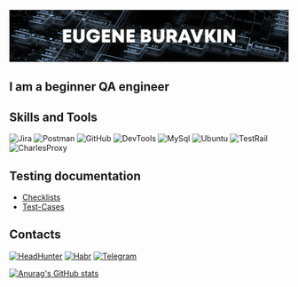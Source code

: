 ![Header](https://github.com/EugeneHero/eugenehero/blob/main/assets/head.png)

## I am a beginner QA engineer

## Skills and Tools
![Jira](https://img.shields.io/badge/-Jira-090909?style=for-the-badge&logo=jira&logoColor=2481FC)
![Postman](https://img.shields.io/badge/-Postman-090909?style=for-the-badge&logo=postman&logoColor=F26B3A)
![GitHub](https://img.shields.io/badge/-GitHub-090909?style=for-the-badge&logo=GitHub&logoColor=FFFFFF)
![DevTools](https://img.shields.io/badge/-devtools-090909?style=for-the-badge&logo=googlechrome&logoColor=239443)
![MySql](https://img.shields.io/badge/-mysql-090909?style=for-the-badge&logo=mysql&logoColor=E97100)
![Ubuntu](https://img.shields.io/badge/-Ubuntu-090909?style=for-the-badge&logo=ubuntu&logoColor=DD4814)
![TestRail](https://img.shields.io/badge/-TestRail-090909?style=for-the-badge&logo=testrail&logoColor=2481FC)
![CharlesProxy](https://img.shields.io/badge/-Charlesproxy-090909?style=for-the-badge&logo=Charlesproxy&logoColor=2481FC)


## Testing documentation

- [Checklists](https://github.com/EugeneHero/Checklists)
- [Test-Cases](https://github.com/EugeneHero/Checklists)


## Contacts

[![HeadHunter](https://img.shields.io/badge/-Headhunter-090909?style=for-the-badge&logo=headhunter&logoColor=2481FC)](https://tomsk.hh.ru/applicant/resumes/view?resume=1c85c82aff0b72a1430039ed1f45434e513751)
[![Habr](https://img.shields.io/badge/-Habr-090909?style=for-the-badge&logo=habr&logoColor=E34D34)](https://career.habr.com/eugenehero)
[![Telegram](https://img.shields.io/badge/-Telegram-090909?style=for-the-badge&logo=telegram&logoColor=279FDA)](https://t.me/Eugenehero)


<!-- [![LinkedIn](https://img.shields.io/badge/-LinkedIn-090909?style=for-the-badge&logo=Linkedin&logoColor=2481FC)](https://www.linkedin.com/in/%D0%B5%D0%B2%D0%B3%D0%B5%D0%BD%D0%B8%D0%B9-%D0%B1%D1%83%D1%80%D0%B0%D0%B2%D0%BA%D0%B8%D0%BD-605666258/)-->
 <!-- [![gmail](https://img.shields.io/badge/-gmail-090909?style=for-the-badge&logo=gmail&logoColor=EA4335)](https://detonator220@gmail.com) -->


[![Anurag's GitHub stats](https://github-readme-stats.vercel.app/api?username=EugeneHero&count_private=true&show_icons=true)](https://github.com/anuraghazra/github-readme-stats)